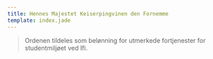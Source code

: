 ```yaml
---
title: Hennes Majestet Keiserpingvinen den Fornemme
template: index.jade
---
```


> Ordenen tildeles som belønning for utmerkede fortjenester for studentmiljøet ved Ifi.
